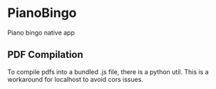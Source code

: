 # PianoBingo
Piano bingo native app

## PDF Compilation

To compile pdfs into a bundled .js file, there is a python util. This is a workaround for localhost to avoid cors issues.
